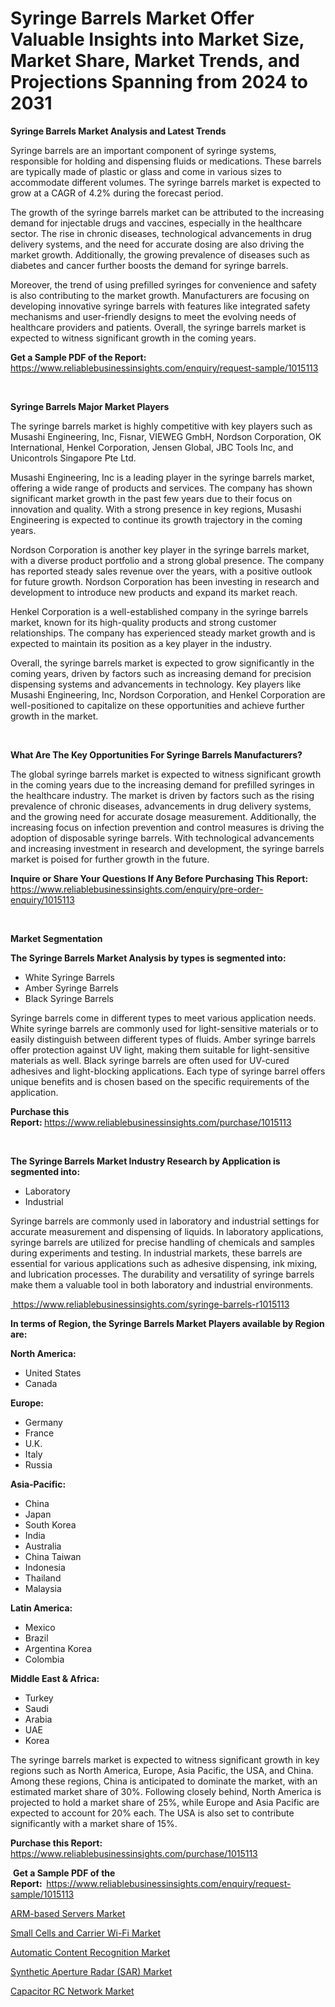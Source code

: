 <p><h1>Syringe Barrels Market Offer Valuable Insights into Market Size, Market Share, Market Trends, and Projections Spanning from 2024 to 2031</h1></p><p><strong>Syringe Barrels Market Analysis and Latest Trends</strong></p>
<p><p>Syringe barrels are an important component of syringe systems, responsible for holding and dispensing fluids or medications. These barrels are typically made of plastic or glass and come in various sizes to accommodate different volumes. The syringe barrels market is expected to grow at a CAGR of 4.2% during the forecast period.</p><p>The growth of the syringe barrels market can be attributed to the increasing demand for injectable drugs and vaccines, especially in the healthcare sector. The rise in chronic diseases, technological advancements in drug delivery systems, and the need for accurate dosing are also driving the market growth. Additionally, the growing prevalence of diseases such as diabetes and cancer further boosts the demand for syringe barrels.</p><p>Moreover, the trend of using prefilled syringes for convenience and safety is also contributing to the market growth. Manufacturers are focusing on developing innovative syringe barrels with features like integrated safety mechanisms and user-friendly designs to meet the evolving needs of healthcare providers and patients. Overall, the syringe barrels market is expected to witness significant growth in the coming years.</p></p>
<p><strong>Get a Sample PDF of the Report:&nbsp;</strong> <a href="https://www.reliablebusinessinsights.com/enquiry/request-sample/1015113">https://www.reliablebusinessinsights.com/enquiry/request-sample/1015113</a></p>
<p>&nbsp;</p>
<p><strong>Syringe Barrels Major Market Players</strong></p>
<p><p>The syringe barrels market is highly competitive with key players such as Musashi Engineering, Inc, Fisnar, VIEWEG GmbH, Nordson Corporation, OK International, Henkel Corporation, Jensen Global, JBC Tools Inc, and Unicontrols Singapore Pte Ltd.</p><p>Musashi Engineering, Inc is a leading player in the syringe barrels market, offering a wide range of products and services. The company has shown significant market growth in the past few years due to their focus on innovation and quality. With a strong presence in key regions, Musashi Engineering is expected to continue its growth trajectory in the coming years.</p><p>Nordson Corporation is another key player in the syringe barrels market, with a diverse product portfolio and a strong global presence. The company has reported steady sales revenue over the years, with a positive outlook for future growth. Nordson Corporation has been investing in research and development to introduce new products and expand its market reach.</p><p>Henkel Corporation is a well-established company in the syringe barrels market, known for its high-quality products and strong customer relationships. The company has experienced steady market growth and is expected to maintain its position as a key player in the industry.</p><p>Overall, the syringe barrels market is expected to grow significantly in the coming years, driven by factors such as increasing demand for precision dispensing systems and advancements in technology. Key players like Musashi Engineering, Inc, Nordson Corporation, and Henkel Corporation are well-positioned to capitalize on these opportunities and achieve further growth in the market.</p></p>
<p>&nbsp;</p>
<p><strong>What Are The Key Opportunities For Syringe Barrels Manufacturers?</strong></p>
<p><p>The global syringe barrels market is expected to witness significant growth in the coming years due to the increasing demand for prefilled syringes in the healthcare industry. The market is driven by factors such as the rising prevalence of chronic diseases, advancements in drug delivery systems, and the growing need for accurate dosage measurement. Additionally, the increasing focus on infection prevention and control measures is driving the adoption of disposable syringe barrels. With technological advancements and increasing investment in research and development, the syringe barrels market is poised for further growth in the future.</p></p>
<p><strong>Inquire or Share Your Questions If Any Before Purchasing This Report:</strong> <a href="https://www.reliablebusinessinsights.com/enquiry/pre-order-enquiry/1015113">https://www.reliablebusinessinsights.com/enquiry/pre-order-enquiry/1015113</a></p>
<p>&nbsp;</p>
<p><strong>Market Segmentation</strong></p>
<p><strong>The Syringe Barrels Market Analysis by types is segmented into:</strong></p>
<p><ul><li>White Syringe Barrels</li><li>Amber Syringe Barrels</li><li>Black Syringe Barrels</li></ul></p>
<p><p>Syringe barrels come in different types to meet various application needs. White syringe barrels are commonly used for light-sensitive materials or to easily distinguish between different types of fluids. Amber syringe barrels offer protection against UV light, making them suitable for light-sensitive materials as well. Black syringe barrels are often used for UV-cured adhesives and light-blocking applications. Each type of syringe barrel offers unique benefits and is chosen based on the specific requirements of the application.</p></p>
<p><strong>Purchase this Report:&nbsp;</strong><a href="https://www.reliablebusinessinsights.com/purchase/1015113">https://www.reliablebusinessinsights.com/purchase/1015113</a></p>
<p>&nbsp;</p>
<p><strong>The Syringe Barrels Market Industry Research by Application is segmented into:</strong></p>
<p><ul><li>Laboratory</li><li>Industrial</li></ul></p>
<p><p>Syringe barrels are commonly used in laboratory and industrial settings for accurate measurement and dispensing of liquids. In laboratory applications, syringe barrels are utilized for precise handling of chemicals and samples during experiments and testing. In industrial markets, these barrels are essential for various applications such as adhesive dispensing, ink mixing, and lubrication processes. The durability and versatility of syringe barrels make them a valuable tool in both laboratory and industrial environments.</p></p>
<p><a href="https://www.reliablebusinessinsights.com/syringe-barrels-r1015113">&nbsp;https://www.reliablebusinessinsights.com/syringe-barrels-r1015113</a></p>
<p><strong>In terms of Region, the Syringe Barrels Market Players available by Region are:</strong></p>
<p>
    <p> <strong> North America: </strong>
        <ul>
            <li>United States</li>
            <li>Canada</li>
        </ul>
        </p> 
    <p> <strong> Europe: </strong>
        <ul>
            <li>Germany</li>
            <li>France</li>
            <li>U.K.</li>
            <li>Italy</li>
            <li>Russia</li>
        </ul>
        </p> 
    <p> <strong> Asia-Pacific: </strong>
        <ul>
            <li>China</li>
            <li>Japan</li>
            <li>South Korea</li>
            <li>India</li>
            <li>Australia</li>
            <li>China Taiwan</li>
            <li>Indonesia</li>
            <li>Thailand</li>
            <li>Malaysia</li>
        </ul>
        </p> 
    <p> <strong> Latin America: </strong>
        <ul>
            <li>Mexico</li>
            <li>Brazil</li>
            <li>Argentina Korea</li>
            <li>Colombia</li>
        </ul>
        </p> 
    <p> <strong> Middle East & Africa: </strong>
        <ul>
            <li>Turkey</li>
            <li>Saudi</li>
            <li>Arabia</li>
            <li>UAE</li>
            <li>Korea</li>
        </ul>
    </p>
    </p>
<p><p>The syringe barrels market is expected to witness significant growth in key regions such as North America, Europe, Asia Pacific, the USA, and China. Among these regions, China is anticipated to dominate the market, with an estimated market share of 30%. Following closely behind, North America is projected to hold a market share of 25%, while Europe and Asia Pacific are expected to account for 20% each. The USA is also set to contribute significantly with a market share of 15%.</p></p>
<p><strong>Purchase this Report: </strong><a href="https://www.reliablebusinessinsights.com/purchase/1015113">https://www.reliablebusinessinsights.com/purchase/1015113</a></p>
<p>&nbsp;<strong>Get a Sample PDF of the Report:&nbsp;&nbsp;</strong><a href="https://www.reliablebusinessinsights.com/enquiry/request-sample/1015113">https://www.reliablebusinessinsights.com/enquiry/request-sample/1015113</a></p>
<p><strong></strong></p>
<p><p><a href="https://medium.com/@jordymiller63/arm-based-servers-market-market-segmentation-geographical-regions-and-market-forcast-till-2031-e7165e34a4d6">ARM-based Servers Market</a></p><p><a href="https://medium.com/@paulalkim0612024/global-small-cells-and-carrier-wi-fi-market-by-product-type-by-application-by-region-and-69ad01cfcb56">Small Cells and Carrier Wi-Fi Market</a></p><p><a href="https://medium.com/@lavernacole31/global-automatic-content-recognition-market-opportunities-and-forecast-for-period-from-2024-to-2031-aff9771ce8c9">Automatic Content Recognition Market</a></p><p><a href="https://medium.com/@williambatz1907/global-synthetic-aperture-radar-sar-market-trends-insights-into-growth-opportunities-and-34eb2823162d">Synthetic Aperture Radar (SAR) Market</a></p><p><a href="https://medium.com/@woods76241/market-forecast-global-capacitor-rc-network-trends-and-impact-analysis-2024-2031-by-fa4d34e2b7eb">Capacitor RC Network Market</a></p></p>